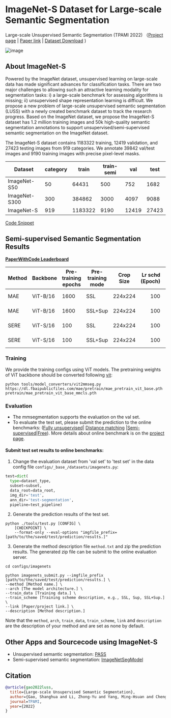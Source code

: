 # ImageNet-S Dataset for Large-scale Semantic Segmentation

Large-scale Unsupervised Semantic Segmentation (TPAMI 2022) （<a href="https://lusseg.github.io/">Project page</a> | <a href="https://arxiv.org/abs/2106.03149">Paper link</a> | <a href="https://github.com/LUSSeg/ImageNet-S">Dataset Download</a> )

![image](https://user-images.githubusercontent.com/20515144/149651945-94501ffc-78c0-41be-a1d9-b3bfb3253370.png)

## About ImageNet-S

<!-- [ABSTRACT] -->

Powered by the ImageNet dataset, unsupervised learning on large-scale data has made significant advances for classification tasks. There are two major challenges to allowing such an attractive learning modality for segmentation tasks: i) a large-scale benchmark for assessing algorithms is missing; ii) unsupervised shape representation learning is difficult. We propose a new problem of large-scale unsupervised semantic segmentation (LUSS) with a newly created benchmark dataset to track the research progress. Based on the ImageNet dataset, we propose the ImageNet-S dataset has 1.2 million training images and 50k high-quality semantic segmentation annotations to support unsupervised/semi-supervised semantic segmentation on the ImageNet dataset.

The ImageNet-S dataset contains 1183322 training, 12419 validation, and 27423 testing images from 919 categories. We annotate 39842 val/test images and 9190 training images with precise pixel-level masks.

| Dataset       | category | train   | train-semi | val   | test  |
| ------------- | -------- | ------- | ---------- | ----- | ----- |
| ImageNet-S50  | 50       | 64431   | 500        | 752   | 1682  |
| ImageNet-S300 | 300      | 384862  | 3000       | 4097  | 9088  |
| ImageNet-S    | 919      | 1183322 | 9190       | 12419 | 27423 |

<!-- [ALGORITHM] -->

<a href="blob/main/mmseg/datasets/imagenets.py#L92">Code Snippet</a>

## Semi-supervised Semantic Segmentation Results

<a href="https://paperswithcode.com/dataset/imagenet-s">**PaperWithCode Leaderboard**</a>

| Method | Backbone | Pre-training epochs | Pre-training mode | Crop Size | Lr schd (Epoch) | Mem (GB) | Inf time (fps) | mIoU | mIoU(test) | Pre-trained                                                                                                         | Config                                                                                                                                                 | Download                 |
| ------ | -------- | ------------------- | ----------------- | --------- | --------------: | -------- | -------------- | ---: | ---------: | ------------------------------------------------------------------------------------------------------------------- | ------------------------------------------------------------------------------------------------------------------------------------------------------ | ------------------------ |
| MAE    | ViT-B/16 | 1600                | SSL               | 224x224   |             100 |          |                | 40.0 |            | [pre-trained](https://dl.fbaipublicfiles.com/mae/pretrain/mae_pretrain_vit_base.pth)                                | [config](https://github.com/open-mmlab/mmsegmentation/blob/master/configs/imagenets/fcn_mae-base_pretrained_fp16_8x32_224x224_100ep_imagenets919.py)   | [model](<>) \| [log](<>) |
| MAE    | ViT-B/16 | 1600                | SSL+Sup           | 224x224   |             100 |          |                | 61.6 |            | [pre-trained](https://dl.fbaipublicfiles.com/mae/finetune/mae_finetuned_vit_base.pth)                               | [config](https://github.com/open-mmlab/mmsegmentation/blob/master/configs/imagenets/fcn_mae-base_finetuned_fp16_8x32_224x224_100ep_imagenets919.py)    | [model](<>) \| [log](<>) |
| SERE   | ViT-S/16 | 100                 | SSL               | 224x224   |             100 |          |                | 41.0 |            | [pre-trained](https://github.com/LUSSeg/ImageNetSegModel/releases/download/vit/sere_pretrained_vit_small_ep100.pth) | [config](https://github.com/open-mmlab/mmsegmentation/blob/master/configs/imagenets/fcn_sere-small_pretrained_fp16_8x32_224x224_100ep_imagenets919.py) | [model](<>) \| [log](<>) |
| SERE   | ViT-S/16 | 100                 | SSL+Sup           | 224x224   |             100 |          |                | 59.4 |            | [pre-trained](https://github.com/LUSSeg/ImageNetSegModel/releases/download/vit/sere_finetuned_vit_small_ep100.pth)  | [config](https://github.com/open-mmlab/mmsegmentation/blob/master/configs/imagenets/fcn_sere-small_finetuned_fp16_8x32_224x224_100ep_imagenets919.py)  | [model](<>) \| [log](<>) |

### Training

We provide the training configs using ViT models. The pretraining weights of ViT backbone should be converted following [vit](../vit/README.md):

```shell
python tools/model_converters/vit2mmseg.py https://dl.fbaipublicfiles.com/mae/pretrain/mae_pretrain_vit_base.pth pretrain/mae_pretrain_vit_base_mmcls.pth
```

### Evaluation

- The mmsegmentation supports the evaluation on the val set.
- To evaluate the test set, please submit the prediction to the online benchmarks: ([Fully unsupervised](https://codalab.lisn.upsaclay.fr/competitions/1317)| [Distance matching](https://codalab.lisn.upsaclay.fr/competitions/1315)
  |[Semi-supervised](https://codalab.lisn.upsaclay.fr/competitions/1318)|[Free](https://codalab.lisn.upsaclay.fr/competitions/1316)).
  More details about online benchmark is on the [project page](https://LUSSeg.github.io/).

#### Submit test set results to online benchmarks:

1. Change the evaluation dataset from 'val set' to 'test set' in the data config file `configs/_base_/datasets/imagenets.py`:

```python
test=dict(
  type=dataset_type,
  subset=subset,
  data_root=data_root,
  img_dir='test',
  ann_dir='test-segmentation',
  pipeline=test_pipeline)
```

2. Generate the prediction results of the test set.

```shell
python ./tools/test.py [CONFIG] \
    [CHECKPOINT] \
    --format-only --eval-options "imgfile_prefix=[path/to/the/saved/test/prediction/results.]"
```

3. Generate the method description file `method.txt` and zip the prediction results.
   The generated zip file can be submit to the online evaluation server.

```shell
cd configs/imagenets

python imagenets_submit.py --imgfile_prefix [path/to/the/saved/test/prediction/results.] \
--method [Method name.] \
--arch [The model architecture.] \
--train_data [Training data.] \
--train_scheme [Training scheme description, e.g., SSL, Sup, SSL+Sup.] \
--link [Paper/project link.] \
--description [Method description.]
```

Note that the `method`, `arch`, `train_data`, `train_scheme`, `link` and `description`
are the description of your method and are set as none by default.

## Other Apps and Sourcecode using ImageNet-S

- Unsupervised semantic segmentation: [PASS](https://github.com/LUSSeg/PASS)
- Semi-supervised semantic segmentation: [ImageNetSegModel](https://github.com/LUSSeg/ImageNetSegModel)

## Citation

```bibtex
@article{gao2022luss,
  title={Large-scale Unsupervised Semantic Segmentation},
  author={Gao, Shanghua and Li, Zhong-Yu and Yang, Ming-Hsuan and Cheng, Ming-Ming and Han, Junwei and Torr, Philip},
  journal=TPAMI,
  year={2022}
}
```

